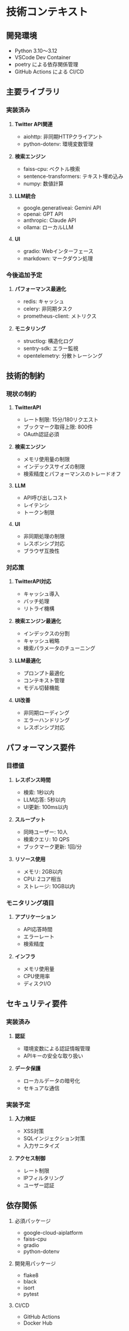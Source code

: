 # 技術コンテキスト

## 開発環境
- Python 3.10～3.12
- VSCode Dev Container
- poetry による依存関係管理
- GitHub Actions による CI/CD

## 主要ライブラリ

### 実装済み
1. **Twitter API関連**
   - aiohttp: 非同期HTTPクライアント
   - python-dotenv: 環境変数管理

2. **検索エンジン**
   - faiss-cpu: ベクトル検索
   - sentence-transformers: テキスト埋め込み
   - numpy: 数値計算

3. **LLM統合**
   - google.generativeai: Gemini API
   - openai: GPT API
   - anthropic: Claude API
   - ollama: ローカルLLM

4. **UI**
   - gradio: Webインターフェース
   - markdown: マークダウン処理

### 今後追加予定
1. **パフォーマンス最適化**
   - redis: キャッシュ
   - celery: 非同期タスク
   - prometheus-client: メトリクス

2. **モニタリング**
   - structlog: 構造化ログ
   - sentry-sdk: エラー監視
   - opentelemetry: 分散トレーシング

## 技術的制約

### 現状の制約
1. **TwitterAPI**
   - レート制限: 15分/180リクエスト
   - ブックマーク取得上限: 800件
   - OAuth認証必須

2. **検索エンジン**
   - メモリ使用量の制限
   - インデックスサイズの制限
   - 検索精度とパフォーマンスのトレードオフ

3. **LLM**
   - API呼び出しコスト
   - レイテンシ
   - トークン制限

4. **UI**
   - 非同期処理の制限
   - レスポンシブ対応
   - ブラウザ互換性

### 対応策
1. **TwitterAPI対応**
   - キャッシュ導入
   - バッチ処理
   - リトライ機構

2. **検索エンジン最適化**
   - インデックスの分割
   - キャッシュ戦略
   - 検索パラメータのチューニング

3. **LLM最適化**
   - プロンプト最適化
   - コンテキスト管理
   - モデル切替機能

4. **UI改善**
   - 非同期ローディング
   - エラーハンドリング
   - レスポンシブ対応

## パフォーマンス要件

### 目標値
1. **レスポンス時間**
   - 検索: 1秒以内
   - LLM応答: 5秒以内
   - UI更新: 100ms以内

2. **スループット**
   - 同時ユーザー: 10人
   - 検索クエリ: 10 QPS
   - ブックマーク更新: 1回/分

3. **リソース使用**
   - メモリ: 2GB以内
   - CPU: 2コア相当
   - ストレージ: 10GB以内

### モニタリング項目
1. **アプリケーション**
   - API応答時間
   - エラーレート
   - 検索精度

2. **インフラ**
   - メモリ使用量
   - CPU使用率
   - ディスクI/O

## セキュリティ要件

### 実装済み
1. **認証**
   - 環境変数による認証情報管理
   - APIキーの安全な取り扱い

2. **データ保護**
   - ローカルデータの暗号化
   - セキュアな通信

### 実装予定
1. **入力検証**
   - XSS対策
   - SQLインジェクション対策
   - 入力サニタイズ

2. **アクセス制御**
   - レート制限
   - IPフィルタリング
   - ユーザー認証

## 依存関係
1. 必須パッケージ
   - google-cloud-aiplatform
   - faiss-cpu
   - gradio
   - python-dotenv

2. 開発用パッケージ
   - flake8
   - black
   - isort
   - pytest

3. CI/CD
   - GitHub Actions
   - Docker Hub 